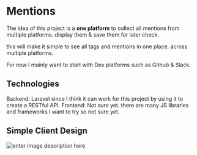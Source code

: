 
# Mentions
The idea of this project is a **one platform** to collect all mentions from multiple platforms. display them & save them for later check.

this will make it simple to see all tags and mentions in one place. across multiple platforms.

For now I mainly want to start with Dev platforms such as Github & Slack.

## Technologies

Backend: Laravel since I think it can work for this project by using it to create a RESTful API.
Frontend: Not sure yet. there are many JS libraries and frameworks I want to try so not sure yet.

## Simple Client Design
![enter image description here](https://media-exp1.licdn.com/dms/image/C4E22AQE91FkcNWe29w/feedshare-shrink_2048_1536/0/1664625888072?e=1668038400&v=beta&t=cO9c7Lo8159pgFiyz0yLoThJ4tNFexv5bQwE1eHIEwE)

